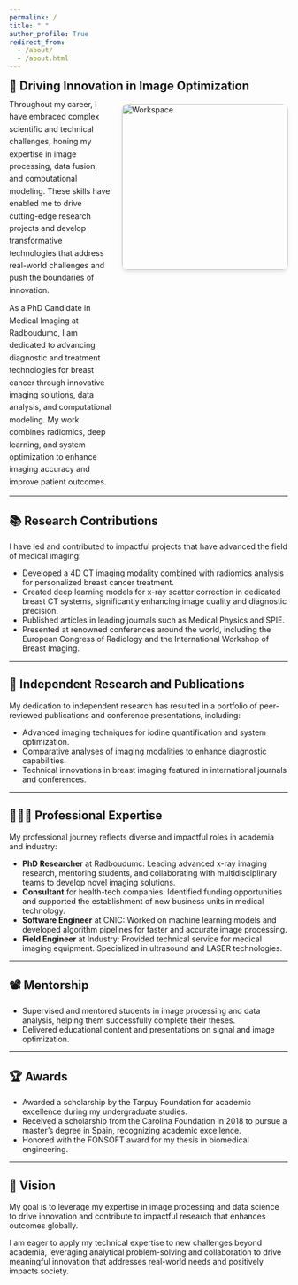 ```yaml
---
permalink: /
title: " "
author_profile: True
redirect_from: 
  - /about/
  - /about.html
---
```


<div style="display: flex; flex-direction: column;">
  <div style="display: flex; align-items: flex-start; gap: 20px;">
    <h2 style="margin: 0;">🔬 Driving Innovation in Image Optimization</h2>
  </div>
  <div style="display: flex; align-items: flex-start; gap: 20px;">
    <div style="flex: 1;">
      <p style="margin: 10px 0; line-height: 1.6;">
        Throughout my career, I have embraced complex scientific and technical challenges, honing my expertise in image processing, data fusion, and computational modeling. These skills have enabled me to drive cutting-edge research projects and develop transformative technologies that address real-world challenges and push the boundaries of innovation.
      </p>
      <p style="margin: 0; line-height: 1.6;">
        As a PhD Candidate in Medical Imaging at Radboudumc, I am dedicated to advancing diagnostic and treatment technologies for breast cancer through innovative imaging solutions, data analysis, and computational modeling. My work combines radiomics, deep learning, and system optimization to enhance imaging accuracy and improve patient outcomes.
      </p>
    </div>
    <div style="flex-shrink: 0; margin-top: 20px;"> <!-- Lowered the image -->
      <img src="https://raw.githubusercontent.com/JuanPautasso/jp-info/master/images/AI-pix.png" alt="Workspace" style="width: 300px; border-radius: 10px; box-shadow: 0px 4px 6px rgba(0, 0, 0, 0.1);">
    </div>
  </div>
</div>


---

## 📚 Research Contributions  
I have led and contributed to impactful projects that have advanced the field of medical imaging:  

- Developed a 4D CT imaging modality combined with radiomics analysis for personalized breast cancer treatment.  
- Created deep learning models for x-ray scatter correction in dedicated breast CT systems, significantly enhancing image quality and diagnostic precision.  
- Published articles in leading journals such as Medical Physics and SPIE.  
- Presented at renowned conferences around the world, including the European Congress of Radiology and the International Workshop of Breast Imaging.  

---

## 📜 Independent Research and Publications  
My dedication to independent research has resulted in a portfolio of peer-reviewed publications and conference presentations, including:  

- Advanced imaging techniques for iodine quantification and system optimization.  
- Comparative analyses of imaging modalities to enhance diagnostic capabilities.  
- Technical innovations in breast imaging featured in international journals and conferences.  

---

## 👨🏻‍🔬 Professional Expertise  
My professional journey reflects diverse and impactful roles in academia and industry:  

- **PhD Researcher** at Radboudumc: Leading advanced x-ray imaging research, mentoring students, and collaborating with multidisciplinary teams to develop novel imaging solutions.  
- **Consultant** for health-tech companies: Identified funding opportunities and supported the establishment of new business units in medical technology.  
- **Software Engineer** at CNIC: Worked on machine learning models and developed algorithm pipelines for faster and accurate image processing.
- **Field Engineer** at Industry: Provided technical service for medical imaging equipment. Specialized in ultrasound and LASER technologies.

---

## 📽️ Mentorship

- Supervised and mentored students in image processing and data analysis, helping them successfully complete their theses.
- Delivered educational content and presentations on signal and image optimization. 

---
## 🏆 Awards

- Awarded a scholarship by the Tarpuy Foundation for academic excellence during my undergraduate studies.
- Received a scholarship from the Carolina Foundation in 2018 to pursue a master’s degree in Spain, recognizing academic excellence.
- Honored with the FONSOFT award for my thesis in biomedical engineering.

---

## 🌟 Vision

My goal is to leverage my expertise in image processing and data science to drive innovation and contribute to impactful research that enhances outcomes globally.  

I am eager to apply my technical expertise to new challenges beyond academia, leveraging analytical problem-solving and collaboration to drive meaningful innovation that addresses real-world needs and positively impacts society.  
